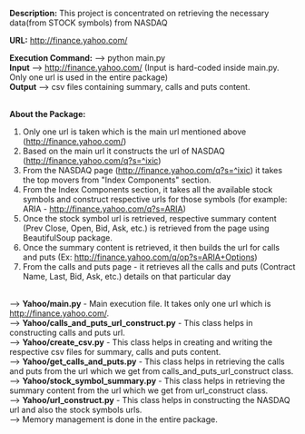 <b>Description:</b> This project is concentrated on retrieving the necessary data(from STOCK symbols) from NASDAQ<br/>


<b>URL:</b> http://finance.yahoo.com/<br/>


<b>Execution Command:</b> --> python main.py<br/>
<b>Input</b> --> http://finance.yahoo.com/ (Input is hard-coded inside main.py. Only one url is used in the entire package)<br/>
<b>Output</b> --> csv files containing summary, calls and puts content. <br/><br/>


<b>About the Package:</b> <br />
1) Only one url is taken which is the main url mentioned above (http://finance.yahoo.com/) <br />
2) Based on the main url it constructs the url of NASDAQ (http://finance.yahoo.com/q?s=^ixic) <br />
3) From the NASDAQ page (http://finance.yahoo.com/q?s=^ixic) it takes the top movers from "Index Components" section. <br />
4) From the Index Components section, it takes all the available stock symbols and construct respective urls for those symbols (for example: ARIA - http://finance.yahoo.com/q?s=ARIA)<br />
5) Once the stock symbol url is retrieved, respective summary content (Prev Close, Open, Bid, Ask, etc.) is retrieved from the page using BeautifulSoup package.<br />
6) Once the summary content is retrieved, it then builds the url for calls and puts (Ex: http://finance.yahoo.com/q/op?s=ARIA+Options)<br />
7) From the calls and puts page - it retrieves all the calls and puts (Contract Name, Last, Bid, Ask, etc.) details on that particular day<br /><br/>


--> <b>Yahoo/main.py</b> - Main execution file. It takes only one url which is http://finance.yahoo.com/. <br/>
--> <b>Yahoo/calls_and_puts_url_construct.py</b> - This class helps in constructing calls and puts url. <br/>
--> <b>Yahoo/create_csv.py</b> - This class helps in creating and writing the respective csv files for summary, calls and puts content. <br/>
--> <b>Yahoo/get_calls_and_puts.py</b> - This class helps in retrieving the calls and puts from the url which we get from calls_and_puts_url_construct class. <br/>
--> <b>Yahoo/stock_symbol_summary.py</b> - This class helps in retrieving the summary content from the url which we get from url_construct class. <br/>
--> <b>Yahoo/url_construct.py</b> - This class helps in constructing the NASDAQ url and also the stock symbols urls. <br/>
--> Memory management is done in the entire package. <br/>